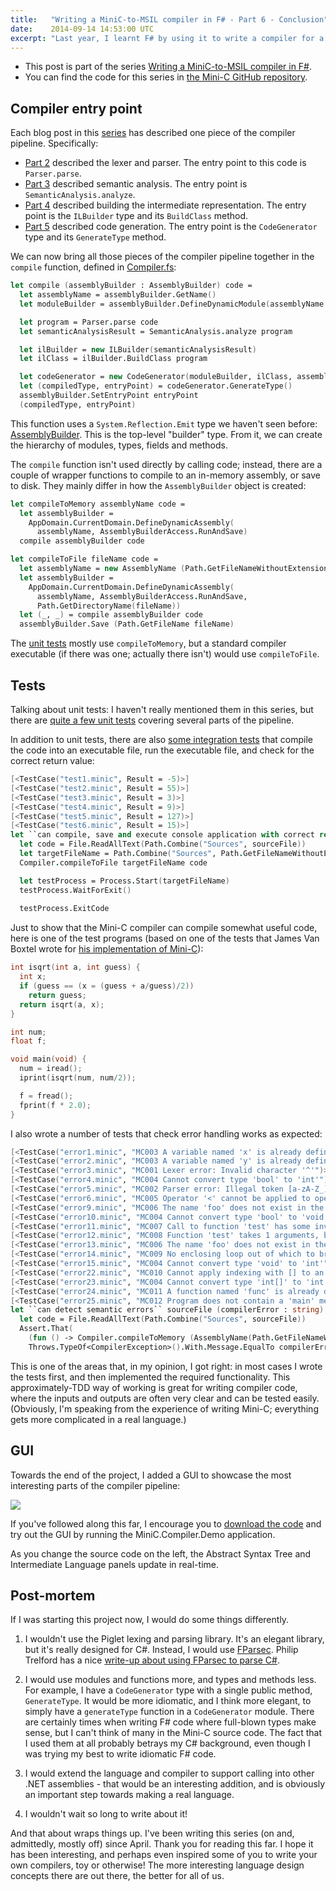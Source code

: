 ```yaml
---
title:   "Writing a MiniC-to-MSIL compiler in F# - Part 6 - Conclusion"
date:    2014-09-14 14:53:00 UTC
excerpt: "Last year, I learnt F# by using it to write a compiler for a subset of C. In this series, I will explain how each part of the compiler works. This post concludes the series by describing the compiler entry point, along with my thoughts about how I would do things differently now, and finally a look at the GUI I wrote to show the compiler in action."
---
```


* This post is part of the series [Writing a MiniC-to-MSIL compiler in F#](/blog/archive/2014/04/13/writing-a-minic-to-msil-compiler-in-fsharp-part-0-introduction).
* You can find the code for this series in [the Mini-C GitHub repository](https://github.com/tgjones/mini-c/).

## Compiler entry point

Each blog post in this [series](/blog/archive/2014/04/13/writing-a-minic-to-msil-compiler-in-fsharp-part-0-introduction) has described one piece of the compiler pipeline. Specifically:

* [Part 2](/blog/archive/2014/05/29/writing-a-minic-to-msil-compiler-in-fsharp-part-2-lexing-and-parsing) described the lexer and parser. The entry point to this code is `Parser.parse`.
* [Part 3](/blog/archive/2014/06/20/writing-a-minic-to-msil-compiler-in-fsharp-part-3-semantic-analysis) described semantic analysis. The entry point is `SemanticAnalysis.analyze`.
* [Part 4](/blog/archive/2014/08/23/writing-a-minic-to-msil-compiler-in-fsharp-part-4-building-the-intermediate-representation) described building the intermediate representation. The entry point is the `ILBuilder` type and its `BuildClass` method.
* [Part 5](/blog/archive/2014/09/13/writing-a-minic-to-msil-compiler-in-fsharp-part-5-code-generation) described code generation. The entry point is the `CodeGenerator` type and its `GenerateType` method.

We can now bring all those pieces of the compiler pipeline together in the `compile` function, defined in [Compiler.fs](https://github.com/tgjones/mini-c/blob/master/src/MiniC.Compiler/Compiler.fs):

``` fsharp
let compile (assemblyBuilder : AssemblyBuilder) code =
  let assemblyName = assemblyBuilder.GetName()
  let moduleBuilder = assemblyBuilder.DefineDynamicModule(assemblyName.Name, assemblyName.Name + ".exe", true)

  let program = Parser.parse code
  let semanticAnalysisResult = SemanticAnalysis.analyze program

  let ilBuilder = new ILBuilder(semanticAnalysisResult)
  let ilClass = ilBuilder.BuildClass program

  let codeGenerator = new CodeGenerator(moduleBuilder, ilClass, assemblyName.Name)
  let (compiledType, entryPoint) = codeGenerator.GenerateType()
  assemblyBuilder.SetEntryPoint entryPoint
  (compiledType, entryPoint)
```

This function uses a `System.Reflection.Emit` type we haven't seen before: [AssemblyBuilder](http://msdn.microsoft.com/en-us/library/system.reflection.emit.assemblybuilder.aspx). This is the top-level "builder" type. From it, we can create the hierarchy of modules, types, fields and methods.

The `compile` function isn't used directly by calling code; instead, there are a couple of wrapper functions to compile to an in-memory assembly, or save to disk. They mainly differ in how the `AssemblyBuilder` object is created:

``` fsharp
let compileToMemory assemblyName code =
  let assemblyBuilder =
    AppDomain.CurrentDomain.DefineDynamicAssembly(
      assemblyName, AssemblyBuilderAccess.RunAndSave)
  compile assemblyBuilder code
```

``` fsharp
let compileToFile fileName code =
  let assemblyName = new AssemblyName (Path.GetFileNameWithoutExtension fileName)
  let assemblyBuilder =
    AppDomain.CurrentDomain.DefineDynamicAssembly(
      assemblyName, AssemblyBuilderAccess.RunAndSave,
      Path.GetDirectoryName(fileName))
  let (_, _) = compile assemblyBuilder code
  assemblyBuilder.Save (Path.GetFileName fileName)
```

The [unit tests](https://github.com/tgjones/mini-c/tree/master/src/MiniC.Compiler.Tests) mostly use `compileToMemory`, but a standard compiler executable (if there was one; actually there isn't) would use `compileToFile`.

## Tests

Talking about unit tests: I haven't really mentioned them in this series, but there are [quite a few unit tests](https://github.com/tgjones/mini-c/tree/master/src/MiniC.Compiler.Tests) covering several parts of the pipeline.

In addition to unit tests, there are also [some integration tests](https://github.com/tgjones/mini-c/blob/master/src/MiniC.Compiler.Tests/CompilerTests.fs) that compile the code into an executable file, run the executable file, and check for the correct return value:

``` fsharp
[<TestCase("test1.minic", Result = -5)>]
[<TestCase("test2.minic", Result = 55)>]
[<TestCase("test3.minic", Result = 3)>]
[<TestCase("test4.minic", Result = 9)>]
[<TestCase("test5.minic", Result = 127)>]
[<TestCase("test6.minic", Result = 15)>]
let ``can compile, save and execute console application with correct return value`` sourceFile =
  let code = File.ReadAllText(Path.Combine("Sources", sourceFile))
  let targetFileName = Path.Combine("Sources", Path.GetFileNameWithoutExtension(sourceFile) + ".exe")
  Compiler.compileToFile targetFileName code

  let testProcess = Process.Start(targetFileName)
  testProcess.WaitForExit()
    
  testProcess.ExitCode
```

Just to show that the Mini-C compiler can compile somewhat useful code, here is one of the test programs (based on one of the tests that James Van Boxtel wrote for [his implementation of Mini-C](http://jamesvanboxtel.com/portfolio/programming/c-plus-plus)):

``` c
int isqrt(int a, int guess) {
  int x;
  if (guess == (x = (guess + a/guess)/2))
    return guess;
  return isqrt(a, x);
}

int num;
float f;

void main(void) {
  num = iread();
  iprint(isqrt(num, num/2));

  f = fread();
  fprint(f * 2.0);
}
```

I also wrote a number of tests that check error handling works as expected:

``` fsharp
[<TestCase("error1.minic", "MC003 A variable named 'x' is already defined in this scope")>]
[<TestCase("error2.minic", "MC003 A variable named 'y' is already defined in this scope")>]
[<TestCase("error3.minic", "MC001 Lexer error: Invalid character '^'")>]
[<TestCase("error4.minic", "MC004 Cannot convert type 'bool' to 'int'")>]
[<TestCase("error5.minic", "MC002 Parser error: Illegal token [a-zA-Z_][a-zA-Z_0-9]*. Expected \+,-,\*,\(,\),\[,\],;,,,%,/,=,\|\|,==,!=,<=,<,>=,>,&&,\.")>]
[<TestCase("error6.minic", "MC005 Operator '<' cannot be applied to operands of type 'bool' and 'int'")>]
[<TestCase("error9.minic", "MC006 The name 'foo' does not exist in the current context")>]
[<TestCase("error10.minic", "MC004 Cannot convert type 'bool' to 'void'")>]
[<TestCase("error11.minic", "MC007 Call to function 'test' has some invalid arguments. Argument 1: Cannot convert from 'int' to 'bool'")>]
[<TestCase("error12.minic", "MC008 Function 'test' takes 1 arguments, but here was given 2")>]
[<TestCase("error13.minic", "MC006 The name 'foo' does not exist in the current context")>]
[<TestCase("error14.minic", "MC009 No enclosing loop out of which to break")>]
[<TestCase("error15.minic", "MC004 Cannot convert type 'void' to 'int'")>]
[<TestCase("error22.minic", "MC010 Cannot apply indexing with [] to an expression of type 'int'")>]
[<TestCase("error23.minic", "MC004 Cannot convert type 'int[]' to 'int'")>]
[<TestCase("error24.minic", "MC011 A function named 'func' is already defined")>]
[<TestCase("error25.minic", "MC012 Program does not contain a 'main' method suitable for an entry point")>]
let ``can detect semantic errors`` sourceFile (compilerError : string) =
  let code = File.ReadAllText(Path.Combine("Sources", sourceFile))
  Assert.That(
    (fun () -> Compiler.compileToMemory (AssemblyName(Path.GetFileNameWithoutExtension sourceFile)) code |> ignore),
    Throws.TypeOf<CompilerException>().With.Message.EqualTo compilerError)
```

This is one of the areas that, in my opinion, I got right: in most cases I wrote the tests first, and then implemented the required functionality. This approximately-TDD way of working is great for writing compiler code, where the inputs and outputs are often very clear and can be tested easily. (Obviously, I'm speaking from the experience of writing Mini-C; everything gets more complicated in a real language.)

## GUI

Towards the end of the project, I added a GUI to showcase the most interesting parts of the compiler pipeline:

![](/assets/52cd6886f51f2758e7000011/standard/mini-c.png)

If you've followed along this far, I encourage you to [download the code](https://github.com/tgjones/mini-c) and try out the GUI by running the MiniC.Compiler.Demo application.

As you change the source code on the left, the Abstract Syntax Tree and Intermediate Language panels update in real-time.

## Post-mortem

If I was starting this project now, I would do some things differently.

1. I wouldn't use the Piglet lexing and parsing library. It's an elegant library, but it's really designed for C#. Instead, I would use [FParsec](http://www.quanttec.com/fparsec/). Philip Trelford has a nice [write-up about using FParsec to parse C#](http://trelford.com/blog/post/parsecsharp.aspx).

2. I would use modules and functions more, and types and methods less. For example, I have a `CodeGenerator` type with a single public method, `GenerateType`. It would be more idiomatic, and I think more elegant, to simply have a `generateType` function in a `CodeGenerator` module. There are certainly times when writing F# code where full-blown types make sense, but I can't think of many in the Mini-C source code. The fact that I used them at all probably betrays my C# background, even though I was trying my best to write idiomatic F# code.

3. I would extend the language and compiler to support calling into other .NET assemblies - that would be an interesting addition, and is obviously an important step towards making a real language.

4. I wouldn't wait so long to write about it!

And that about wraps things up. I've been writing this series (on and, admittedly, mostly off) since April. Thank you for reading this far. I hope it has been interesting, and perhaps even inspired some of you to write your own compilers, toy or otherwise! The more interesting language design concepts there are out there, the better for all of us.